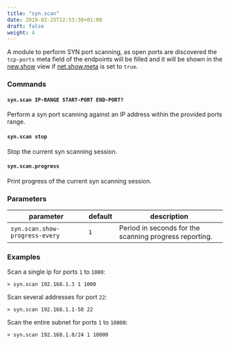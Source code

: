 ```yaml
---
title: "syn.scan"
date: 2019-02-25T12:53:38+01:00
draft: false
weight: 4
---
```


A module to perform SYN port scanning, as open ports are discovered the `tcp-ports` meta field of the endpoints will be filled and it will be shown in the
[new.show](/modules/ethernet/net.recon/#net-show) view if [net.show.meta](/modules/ethernet/net.recon/#parameters) is set to `true`.

### Commands

#### `syn.scan IP-RANGE START-PORT END-PORT?`

Perform a syn port scanning against an IP address within the provided ports range.
#### `syn.scan stop`

Stop the current syn scanning session.
#### `syn.scan.progress`

Print progress of the current syn scanning session.

### Parameters

| parameter | default | description |
|-----------|---------|-------------|
| `syn.scan.show-progress-every` | `1` | Period in seconds for the scanning progress reporting. | 

### Examples

Scan a single ip for ports `1` to `1000`:

    > syn.scan 192.168.1.3 1 1000

Scan several addresses for port `22`:

    > syn.scan 192.168.1.1-50 22

Scan the entire subnet for ports `1` to `10000`:

    > syn.scan 192.168.1.0/24 1 10000
